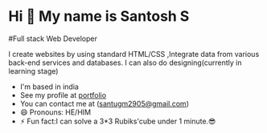 # Hi 👋 My name is Santosh S
 
#Full stack Web Developer

I create websites by using standard HTML/CSS ,Integrate data from various back-end services and databases. I can also do designing(currently in learning stage)


- I'm based in india
- See my profile at  [portfolio](url)
- You can contact me at (santugm2905@gmail.com)
- 😄 Pronouns: HE/HIM
- ⚡ Fun fact:I can solve a 3*3 Rubiks'cube under 1 minute.😎

